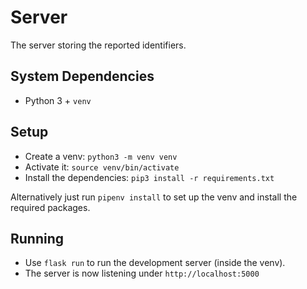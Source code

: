 # Server
The server storing the reported identifiers.

## System Dependencies
* Python 3 + `venv`

## Setup
* Create a venv: `python3 -m venv venv`
* Activate it: `source venv/bin/activate`
* Install the dependencies: `pip3 install -r requirements.txt`

Alternatively just run `pipenv install` to set up the venv and install
the required packages.

## Running
* Use `flask run` to run the development server (inside the venv).
* The server is now listening under `http://localhost:5000`
